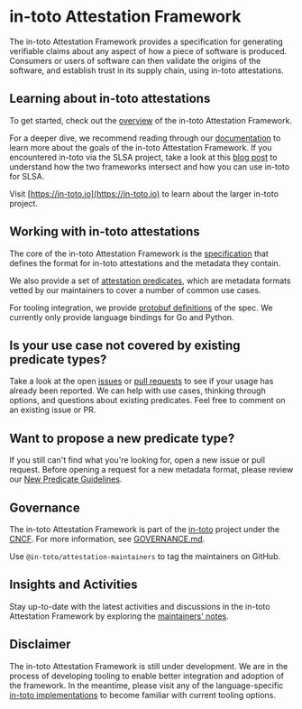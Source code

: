 # in-toto Attestation Framework

The in-toto Attestation Framework provides a specification for generating
verifiable claims about any aspect of how a piece of software is produced.
Consumers or users of software can then validate the origins of the software,
and establish trust in its supply chain, using in-toto attestations.

## Learning about in-toto attestations

To get started, check out the [overview] of the in-toto Attestation Framework.

For a deeper dive, we recommend reading through our [documentation] to learn
more about the goals of the in-toto Attestation Framework. If you encountered
in-toto via the SLSA project, take a look at this
[blog post](https://slsa.dev/blog/2023/05/in-toto-and-slsa) to understand how
the two frameworks intersect and how you can use in-toto for SLSA.

Visit [https://in-toto.io](https://in-toto.io) to learn about the larger
in-toto project.

## Working with in-toto attestations

The core of the in-toto Attestation Framework is the [specification] that
defines the format for in-toto attestations and the metadata they contain.

We also provide a set of [attestation predicates], which are metadata
formats vetted by our maintainers to cover a number of common use cases.

For tooling integration, we provide [protobuf definitions] of the spec.
We currently only provide language bindings for Go and Python.

## Is your use case not covered by existing predicate types?

Take a look at the open [issues] or [pull requests] to see if your usage has
already been reported. We can help with use cases, thinking through options,
and questions about existing predicates. Feel free to comment on an existing
issue or PR.

## Want to propose a new predicate type?

If you still can't find what you're looking for, open a new issue or
pull request. Before opening a request for a new metadata format, please
review our [New Predicate Guidelines].

## Governance

The in-toto Attestation Framework is part of the [in-toto] project under the
[CNCF]. For more information, see [GOVERNANCE.md].

Use `@in-toto/attestation-maintainers` to tag the maintainers on GitHub.

## Insights and Activities

Stay up-to-date with the latest activities and discussions in the in-toto Attestation Framework by exploring the [maintainers' notes](https://hackmd.io/fRKbxm6MT3GEz-_oSQtmYA).

## Disclaimer

The in-toto Attestation Framework is still under development. We are in the
process of developing tooling to enable better integration and adoption of
the framework. In the meantime, please visit any of the language-specific
[in-toto implementations] to become familiar with current tooling options.

[CNCF]: https://www.cncf.io/projects/in-toto/
[GOVERNANCE.md]: GOVERNANCE.md
[New Predicate Guidelines]: docs/new_predicate_guidelines.md
[attestation predicates]: spec/predicates/
[documentation]: docs/
[in-toto]: https://in-toto.io
[in-toto implementations]: https://github.com/in-toto
[issues]: https://github.com/in-toto/attestation/issues?q=is%3Aopen+is%3Aissue
[overview]: spec/README.md#in-toto-attestation-framework-spec
[protobuf definitions]: protos/
[pull requests]: https://github.com/in-toto/attestation/pulls?q=is%3Aopen+is%3Apr
[specification]: spec/v1/
